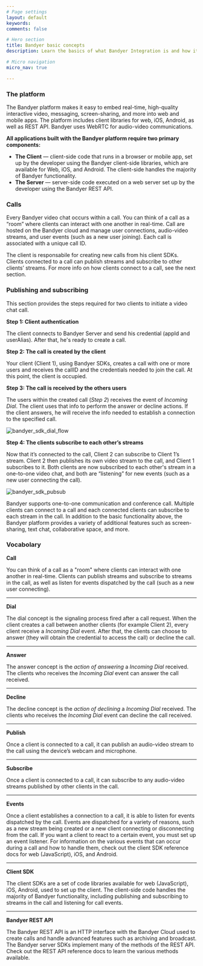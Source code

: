 ```yaml
---
# Page settings
layout: default
keywords:
comments: false

# Hero section
title: Bandyer basic concepts
description: Learn the basics of what Bandyer Integration is and how it works.

# Micro navigation
micro_nav: true

---
```


### The platform <a name="platform"></a>

The Bandyer platform makes it easy to embed real-time, high-quality interactive video, messaging, screen-sharing, 
and more into web and mobile apps. The platform includes client libraries for web, iOS, Android, 
as well as REST API. Bandyer uses WebRTC for audio-video communications.

**All applications built with the Bandyer platform require two primary components:**

- **The Client** — client-side code that runs in a browser or mobile app, set up by the developer 
using the Bandyer client-side libraries, which are available for Web, iOS, and Android. 
The client-side handles the majority of Bandyer functionality.
- **The Server** — server-side code executed on a web server set up by the developer using the Bandyer REST API.

### Calls <a name="calls"></a>

Every Bandyer video chat occurs within a call. You can think of a call as a “room” where clients can interact 
with one another in real-time. Call are hosted on the Bandyer cloud and manage user connections,
audio-video streams, and user events (such as a new user joining). Each call is associated with a unique call ID.
<!-- To allow multiple clients to chat with one another, you would simply have them connect to the same call 
(using the same call ID). -->

The client is responsabile for creating new calls from his client SDKs.
Clients connected to a call can publish streams and subscribe to other clients’ streams. 
For more info on how clients connect to a call, see the next section.


### Publishing and subscribing <a name="pubsub"></a>

<!-- qui dovrei spiegare anche il dialing -->
This section provides the steps required for two clients to initiate a video chat call.

**Step 1: Client authentication**

The client connects to Bandyer Server and send his credential (appId and userAlias). After that, he's ready to create a 
call.

**Step 2: The call is created by the client**

Your client (Client 1), using Bandyer SDKs, creates a call with one or more users and receives the callID and the credentials needed to join the call.
At this point, the client is occupied.

**Step 3: The call is received by the others users**

The users within the created call (*Step 2*) receives the event of *Incoming Dial*. The client uses that info to perform
the answer or decline actions. If the client answers, he will receive the info needed to establish a connection to the 
specified call.

![bandyer_sdk_dial_flow](https://s3-eu-west-1.amazonaws.com/static.bandyer.com/corporate/images/docs/bandyer_sdk_dial_flow.png)


**Step 4: The clients subscribe to each other’s streams**

Now that it’s connected to the call, Client 2 can subscribe to Client 1’s stream. 
Client 2 then publishes its own video stream to the call, and Client 1 subscribes to it. 
Both clients are now subscribed to each other's stream in a one-to-one video chat,
and both are “listening” for new events (such as a new user connecting the call).

![bandyer_sdk_pubsub](https://s3-eu-west-1.amazonaws.com/static.bandyer.com/corporate/images/docs/bandyer_sdk_pubsub.png)

Bandyer supports one-to-one communication and conference call. 
Multiple clients can connect to a call and each connected clients can subscribe to each stream in the call. 
In addition to the basic functionality above, the Bandyer platform provides a variety of additional features such as 
screen-sharing, text chat, collaborative space, and more. 
<!-- To see the complete set of features offered,see the developer guides. -->

<!-- IMMAGINI DEL PUBLISH SUBSCRIBE -->
<!-- DIRE CHE NEL WEB E' AUTOMATICO -->

### Vocabolary

**Call**

You can think of a call as a "room" where clients can interact with one another in real-time. Clients can 
publish streams and subscribe to streams in the call, as well as listen for events dispatched by the call 
(such as a new user connecting).

---

**Dial**

The dial concept is the signaling process fired after a call request. When the client creates a call between another clients 
(for example Client 2), every client receive a *Incoming Dial* event. After that, the clients can choose to answer 
(they will obtain the credential to access the call) or decline the call.

---

**Answer**

The answer concept is the *action of answering* a *Incoming Dial* received. The clients who receives the *Incoming Dial*
event can answer the call received.

---

**Decline**

The decline concept is the *action of declining* a *Incoming Dial* received. The clients who receives the *Incoming Dial*
event can decline the call received.

---

**Publish**

Once a client is connected to a call, it can publish an audio-video stream to the call using the device’s webcam
and microphone.

---

**Subscribe**

Once a client is connected to a call, it can subscribe to any audio-video streams published by other clients
in the call.

---

**Events**

Once a client establishes a connection to a call, it is able to listen for events dispatched by the call.
Events are dispatched for a variety of reasons, such as a new stream being created or a new client connecting or
disconnecting from the call. If you want a client to react to a certain event, you must set up an event listener.
For information on the various events that can occur during a call and how to handle them,
check out the client SDK reference docs for web (JavaScript), iOS, and Android.

---


**Client SDK**

The client SDKs are a set of code libraries available for web (JavaScript), iOS, Android, used to set up the client. 
The client-side code handles the majority of Bandyer functionality, including publishing and subscribing to streams 
in the call and listening for call events.

---

**Bandyer REST API**

The Bandyer REST API is an HTTP interface with the Bandyer Cloud used to create calls and handle advanced features
such as archiving and broadcast. The Bandyer server SDKs implement many of the methods of the REST API. 
Check out the REST API reference docs to learn the various methods available.
